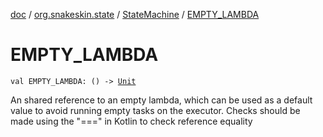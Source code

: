 [doc](../../index.md) / [org.snakeskin.state](../index.md) / [StateMachine](index.md) / [EMPTY_LAMBDA](./-e-m-p-t-y_-l-a-m-b-d-a.md)

# EMPTY_LAMBDA

`val EMPTY_LAMBDA: () -> `[`Unit`](https://kotlinlang.org/api/latest/jvm/stdlib/kotlin/-unit/index.html)

An shared reference to an empty lambda, which can be used as a default value to avoid running empty
tasks on the executor.  Checks should be made using the "===" in Kotlin to check reference equality

